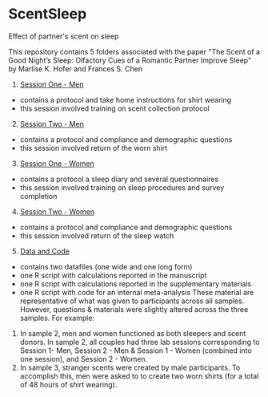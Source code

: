 # ScentSleep
Effect of partner's scent on sleep

This repository contains 5 folders associated with the paper "The Scent of a Good Night’s Sleep: Olfactory Cues of a Romantic Partner Improve Sleep" by Marlise K. Hofer and Frances S. Chen
1. [Session One - Men](https://github.com/MarliseHofer/ScentSleep/tree/master/Session%201%20%20-%20Men)
  - contains a protocol and take home instructions for shirt wearing
  - this session involved training on scent collection protocol
2. [Session Two - Men](https://github.com/MarliseHofer/ScentSleep/tree/master/Session%202%20-%20Men)
  - contains a protocol and compliance and demographic questions 
  - this session involved return of the worn shirt
3. [Session One - Women](https://github.com/MarliseHofer/ScentSleep/tree/master/Session%201%20-%20Women)
  - contains a protocol a sleep diary and several questionnaires
  - this session involved training on sleep procedures and survey completion
4. [Session Two - Women](https://github.com/MarliseHofer/ScentSleep/tree/master/Session%202%20-%20Women)
  - contains a protocol and compliance and demographic questions 
  - this session involved return of the sleep watch
5. [Data and Code](https://github.com/MarliseHofer/ScentSleep/tree/master/Data%26Code)
  - contains two datafiles (one wide and one long form)
  - one R script with calculations reported in the manuscript
  - one R script with calculations reported in the supplementary materials
  - one R script with code for an internal meta-analysis
These material are representative of what was given to participants across all samples. However, questions & materials were slightly altered across the three samples. For example:
  1) In sample 2, men and women functioned as both sleepers and scent donors. In sample 2, all couples had three lab sessions corresponding to Session 1- Men, Session 2 - Men & Session 1 - Women (combined into one session), and Session 2 - Women.
  2) In sample 3, stranger scents were created by male participants. To accomplish this, men were asked to to create two worn shirts (for a total of 48 hours of shirt wearing).
